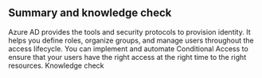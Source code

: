 ## Summary and knowledge check
Azure AD provides the tools and security protocols to provision identity. It helps you define roles, organize groups, and manage users throughout the access lifecycle. You can implement and automate Conditional Access to ensure that your users have the right access at the right time to the right resources. 
Knowledge check